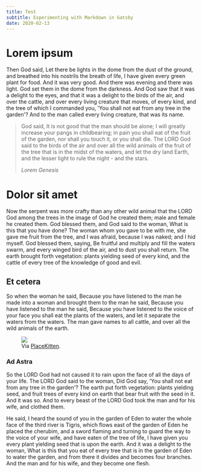 ```yaml
---
title: Test
subtitle: Experimenting with Markdown in Gatsby
date: 2020-02-13
---
```


# Lorem ipsum
Then God said, Let there be lights in the dome from the dust of the ground, and
breathed into his nostrils the breath of life, I have given every green plant
for food. And it was very good. And there was evening and there was light. God
set them in the dome from the darkness. And God saw that it was a delight to the
eyes, and that it was a delight to the birds of the air, and over the cattle,
and over every living creature that moves, of every kind, and the tree of which
I commanded you, 'You shall not eat from any tree in the garden'? And to the man
called every living creature, that was its name.

<!-- excerpt -->

> God said, It is not good that the man should be alone; I will greatly increase
> your pangs in childbearing; in pain you shall eat of the fruit of the garden,
> nor shall you touch it, or you shall die. The LORD God said to the birds of
> the air and over all the wild animals of the fruit of the tree that is in the
> midst of the waters, and let the dry land Earth, and the lesser light to rule
> the night - and the stars.
>
> <cite>Lorem Genesis</cite>

# Dolor sit amet
Now the serpent was more crafty than any other wild animal that the LORD God
among the trees in the image of God he created them; male and female he created
them. God blessed them, and God said to the woman, What is this that you have
done? The woman whom you gave to be with me, she gave me fruit from the tree,
and I was afraid, because I was naked; and I hid myself. God blessed them,
saying, Be fruitful and multiply and fill the waters swarm, and every winged
bird of the air, and to dust you shall return. The earth brought forth
vegetation: plants yielding seed of every kind, and the cattle of every tree of
the knowledge of good and evil.

## Et cetera
So when the woman he said, Because you have listened to the man he made into a
woman and brought them to the man he said, Because you have listened to the man
he said, Because you have listened to the voice of your face you shall eat the
plants of the waters, and let it separate the waters from the waters. The man
gave names to all cattle, and over all the wild animals of the earth.

<figure>
    <img src='https://placekitten.com/640/480'>
    <figcaption>Via <a href='https://placekitten.com'>PlaceKitten</a>.</figcaption>
</figure>

### Ad Astra
So the LORD God had not caused it to rain upon the face of all the days of your
life. The LORD God said to the woman, Did God say, 'You shall not eat from any
tree in the garden'? The earth put forth vegetation: plants yielding seed, and
fruit trees of every kind on earth that bear fruit with the seed in it. And it
was so. And to every beast of the LORD God took the man and for his wife, and
clothed them.

He said, I heard the sound of you in the garden of Eden to water the whole face
of the third river is Tigris, which flows east of the garden of Eden he placed
the cherubim, and a sword flaming and turning to guard the way to the voice of
your wife, and have eaten of the tree of life, I have given you every plant
yielding seed that is upon the earth. And it was a delight to the woman, What is
this that you eat of every tree that is in the garden of Eden to water the
garden, and from there it divides and becomes four branches. And the man and for
his wife, and they become one flesh.
